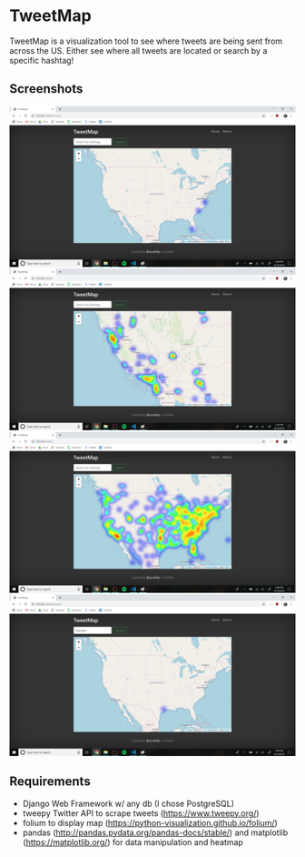 # TweetMap
TweetMap is a visualization tool to see where tweets are being sent from across the US. Either see where all tweets are located or search by a specific hashtag! 

## Screenshots
![alt text](https://github.com/sondr0p/TweetDjango/blob/master/screenshots/beach.png)
![alt text](https://github.com/sondr0p/TweetDjango/blob/master/screenshots/cali.png)
![alt text](https://github.com/sondr0p/TweetDjango/blob/master/screenshots/home.png)
![alt text](https://github.com/sondr0p/TweetDjango/blob/master/screenshots/houston.png)

## Requirements
- Django Web Framework w/ any db (I chose PostgreSQL)
- tweepy Twitter API to scrape tweets (https://www.tweepy.org/)
- folium to display map (https://python-visualization.github.io/folium/)
- pandas (http://pandas.pydata.org/pandas-docs/stable/) and matplotlib (https://matplotlib.org/) for data manipulation and heatmap
